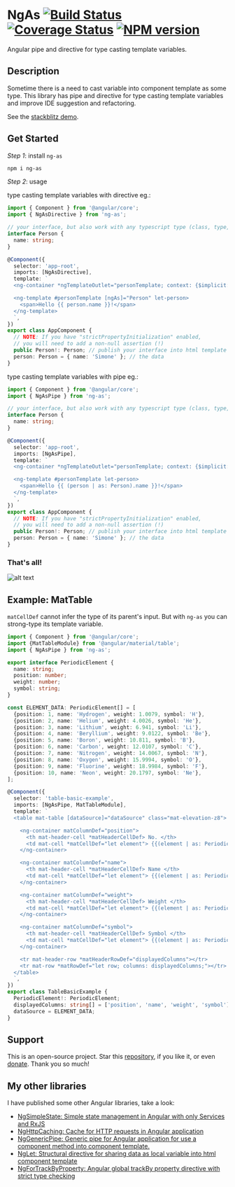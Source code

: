 # NgAs [![Build Status](https://app.travis-ci.com/nigrosimone/ng-as.svg?branch=main)](https://app.travis-ci.com/nigrosimone/ng-as) [![Coverage Status](https://coveralls.io/repos/github/nigrosimone/ng-as/badge.svg?branch=main)](https://coveralls.io/github/nigrosimone/ng-as?branch=main) [![NPM version](https://img.shields.io/npm/v/ng-as.svg)](https://www.npmjs.com/package/ng-as)

Angular pipe and directive for type casting template variables.

## Description

Sometime there is a need to cast variable into component template as some type. 
This library has pipe and directive for type casting template variables and improve IDE suggestion and refactoring.

See the [stackblitz demo](https://stackblitz.com/edit/demo-ng-as?file=src%2Fapp%2Fapp.component.ts).


## Get Started

*Step 1*: install `ng-as`

```bash
npm i ng-as
```

*Step 2*: usage

type casting template variables with directive eg.:

```ts
import { Component } from '@angular/core';
import { NgAsDirective } from 'ng-as';

// your interface, but also work with any typescript type (class, type, etc.)
interface Person {
  name: string;
}

@Component({
  selector: 'app-root',
  imports: [NgAsDirective],
  template: `
  <ng-container *ngTemplateOutlet="personTemplate; context: {$implicit: person}"></ng-container>

  <ng-template #personTemplate [ngAs]="Person" let-person>
    <span>Hello {{ person.name }}!</span>
  </ng-template>
  `,
})
export class AppComponent {
  // NOTE: If you have "strictPropertyInitialization" enabled, 
  // you will need to add a non-null assertion (!)
  public Person!: Person; // publish your interface into html template
  person: Person = { name: 'Simone' }; // the data
}
```

type casting template variables with pipe eg.:

```ts
import { Component } from '@angular/core';
import { NgAsPipe } from 'ng-as';

// your interface, but also work with any typescript type (class, type, etc.)
interface Person {
  name: string;
}

@Component({
  selector: 'app-root',
  imports: [NgAsPipe],
  template: `
  <ng-container *ngTemplateOutlet="personTemplate; context: {$implicit: person}"></ng-container>

  <ng-template #personTemplate let-person>
    <span>Hello {{ (person | as: Person).name }}!</span>
  </ng-template>
  `,
})
export class AppComponent {
  // NOTE: If you have "strictPropertyInitialization" enabled, 
  // you will need to add a non-null assertion (!)
  public Person!: Person; // publish your interface into html template
  person: Person = { name: 'Simone' }; // the data
}
```

### That's all!

![alt text](https://github.com/nigrosimone/ng-as/blob/main/help.gif?raw=true)

## Example: MatTable

`matCellDef` cannot infer the type of its parent's input. But with `ng-as` you can strong-type its template variable.

```ts
import { Component } from '@angular/core';
import {MatTableModule} from '@angular/material/table';
import { NgAsPipe } from 'ng-as';

export interface PeriodicElement {
  name: string;
  position: number;
  weight: number;
  symbol: string;
}

const ELEMENT_DATA: PeriodicElement[] = [
  {position: 1, name: 'Hydrogen', weight: 1.0079, symbol: 'H'},
  {position: 2, name: 'Helium', weight: 4.0026, symbol: 'He'},
  {position: 3, name: 'Lithium', weight: 6.941, symbol: 'Li'},
  {position: 4, name: 'Beryllium', weight: 9.0122, symbol: 'Be'},
  {position: 5, name: 'Boron', weight: 10.811, symbol: 'B'},
  {position: 6, name: 'Carbon', weight: 12.0107, symbol: 'C'},
  {position: 7, name: 'Nitrogen', weight: 14.0067, symbol: 'N'},
  {position: 8, name: 'Oxygen', weight: 15.9994, symbol: 'O'},
  {position: 9, name: 'Fluorine', weight: 18.9984, symbol: 'F'},
  {position: 10, name: 'Neon', weight: 20.1797, symbol: 'Ne'},
];

@Component({
  selector: 'table-basic-example',
  imports: [NgAsPipe, MatTableModule],
  template: `
  <table mat-table [dataSource]="dataSource" class="mat-elevation-z8">

    <ng-container matColumnDef="position">
      <th mat-header-cell *matHeaderCellDef> No. </th>
      <td mat-cell *matCellDef="let element"> {{(element | as: PeriodicElement).position}} </td>
    </ng-container>

    <ng-container matColumnDef="name">
      <th mat-header-cell *matHeaderCellDef> Name </th>
      <td mat-cell *matCellDef="let element"> {{(element | as: PeriodicElement).name}} </td>
    </ng-container>

    <ng-container matColumnDef="weight">
      <th mat-header-cell *matHeaderCellDef> Weight </th>
      <td mat-cell *matCellDef="let element"> {{(element | as: PeriodicElement).weight}} </td>
    </ng-container>

    <ng-container matColumnDef="symbol">
      <th mat-header-cell *matHeaderCellDef> Symbol </th>
      <td mat-cell *matCellDef="let element"> {{(element | as: PeriodicElement).symbol}} </td>
    </ng-container>

    <tr mat-header-row *matHeaderRowDef="displayedColumns"></tr>
    <tr mat-row *matRowDef="let row; columns: displayedColumns;"></tr>
  </table>
  `,
})
export class TableBasicExample {
  PeriodicElement!: PeriodicElement;
  displayedColumns: string[] = ['position', 'name', 'weight', 'symbol'];
  dataSource = ELEMENT_DATA;
}
```

## Support

This is an open-source project. Star this [repository](https://github.com/nigrosimone/ng-as), if you like it, or even [donate](https://www.paypal.com/paypalme/snwp). Thank you so much! 

## My other libraries

I have published some other Angular libraries, take a look:

 - [NgSimpleState: Simple state management in Angular with only Services and RxJS](https://www.npmjs.com/package/ng-simple-state)
 - [NgHttpCaching: Cache for HTTP requests in Angular application](https://www.npmjs.com/package/ng-http-caching)
 - [NgGenericPipe: Generic pipe for Angular application for use a component method into component template.](https://www.npmjs.com/package/ng-generic-pipe)
 - [NgLet: Structural directive for sharing data as local variable into html component template](https://www.npmjs.com/package/ng-let)
 - [NgForTrackByProperty: Angular global trackBy property directive with strict type checking](https://www.npmjs.com/package/ng-for-track-by-property)
